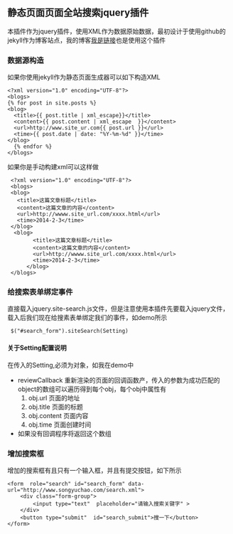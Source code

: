 ## 静态页面页面全站搜索jquery插件

 本插件作为jquery插件，使用XML作为数据原始数据，最初设计于使用github的jekyll作为博客站点，我的博客[我是链接](http://www.songyuchao.com)也是使用这个插件

### 数据源构造

 如果你使用jekyll作为静态页面生成器可以如下构造XML

    <?xml version="1.0" encoding="UTF-8"?>
    <blogs>
    {% for post in site.posts %}
    <blog>
      <title>{{ post.title | xml_escape}}</title>
      <content>{{ post.content | xml_escape  }}</content>
      <url>http://www.site_ur.com{{ post.url }}</url>
      <time>{{ post.date | date: "%Y-%m-%d" }}</time>
    </blog>
      {% endfor %}
    </blogs>

 如果你是手动构建xml可以这样做

     <?xml version="1.0" encoding="UTF-8"?>
     <blogs>
     <blog>
       <title>这篇文章标题</title>
       <content>这篇文章的内容</content>
       <url>http://wwww.site_url.com/xxxx.html</url>
       <time>2014-2-3</time>
     </blog>
      <blog>
            <title>这篇文章标题</title>
            <content>这篇文章的内容</content>
            <url>http://wwww.site_url.com/xxxx.html</url>
            <time>2014-2-3</time>
          </blog>
     </blogs>

### 给搜索表单绑定事件

直接载入jquery.site-search.js文件，但是注意使用本插件先要载入jquery文件，载入后我们现在给搜素表单绑定我们的事件，如demo所示

     $("#search_form").siteSearch(Setting)

#### 关于Setting配置说明

在传入的Setting,必须为对象，如我在demo中

*  reviewCallback 重新渲染的页面的回调函数产，传入的参数为成功匹配的object的数组可以遍历得到每个obj，每个obj中属性有
    1. obj.url 页面的地址
    2. obj.title 页面的标题
    3. obj.content 页面内容
    4. obj.time 页面创建时间
* 如果没有回调程序将返回这个数组

### 增加搜索框

增加的搜索框有且只有一个输入框，并且有提交按钮，如下所示

    <form  role="search" id="search_form" data-url="http://www.songyuchao.com/search.xml">
        <div class="form-group">
            <input type="text"  placeholder="请输入搜索关键字" >
        </div>
        <button type="submit"  id="search_submit">搜一下</button>
    </form>